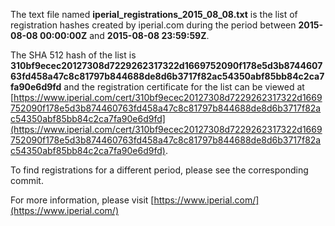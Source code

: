 The text file named **iperial_registrations_2015_08_08.txt** is the list of registration hashes created by iperial.com during the period between **2015-08-08 00:00:00Z** and **2015-08-08 23:59:59Z**.

The SHA 512 hash of the list is **310bf9ecec20127308d7229262317322d1669752090f178e5d3b874460763fd458a47c8c81797b844688de8d6b3717f82ac54350abf85bb84c2ca7fa90e6d9fd** and the registration certificate for the list can be viewed at [https://www.iperial.com/cert/310bf9ecec20127308d7229262317322d1669752090f178e5d3b874460763fd458a47c8c81797b844688de8d6b3717f82ac54350abf85bb84c2ca7fa90e6d9fd](https://www.iperial.com/cert/310bf9ecec20127308d7229262317322d1669752090f178e5d3b874460763fd458a47c8c81797b844688de8d6b3717f82ac54350abf85bb84c2ca7fa90e6d9fd).

To find registrations for a different period, please see the corresponding commit.

For more information, please visit [https://www.iperial.com/](https://www.iperial.com/)
